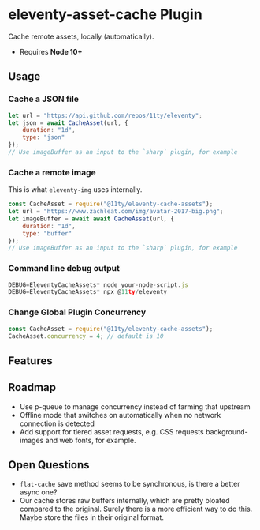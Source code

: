 # eleventy-asset-cache Plugin

Cache remote assets, locally (automatically).

* Requires **Node 10+**

## Usage

### Cache a JSON file

```js
let url = "https://api.github.com/repos/11ty/eleventy";
let json = await CacheAsset(url, {
	duration: "1d",
	type: "json"
});
// Use imageBuffer as an input to the `sharp` plugin, for example
```

### Cache a remote image

This is what `eleventy-img` uses internally.

```js
const CacheAsset = require("@11ty/eleventy-cache-assets");
let url = "https://www.zachleat.com/img/avatar-2017-big.png";
let imageBuffer = await await CacheAsset(url, {
	duration: "1d",
	type: "buffer"
});
// Use imageBuffer as an input to the `sharp` plugin, for example
```

### Command line debug output

```js
DEBUG=EleventyCacheAssets* node your-node-script.js
DEBUG=EleventyCacheAssets* npx @11ty/eleventy
```

### Change Global Plugin Concurrency

```js
const CacheAsset = require("@11ty/eleventy-cache-assets");
CacheAsset.concurrency = 4; // default is 10
```


## Features

## Roadmap

* Use p-queue to manage concurrency instead of farming that upstream
* Offline mode that switches on automatically when no network connection is detected
* Add support for tiered asset requests, e.g. CSS requests background-images and web fonts, for example.

## Open Questions

* `flat-cache` save method seems to be synchronous, is there a better async one?
* Our cache stores raw buffers internally, which are pretty bloated compared to the original. Surely there is a more efficient way to do this. Maybe store the files in their original format.